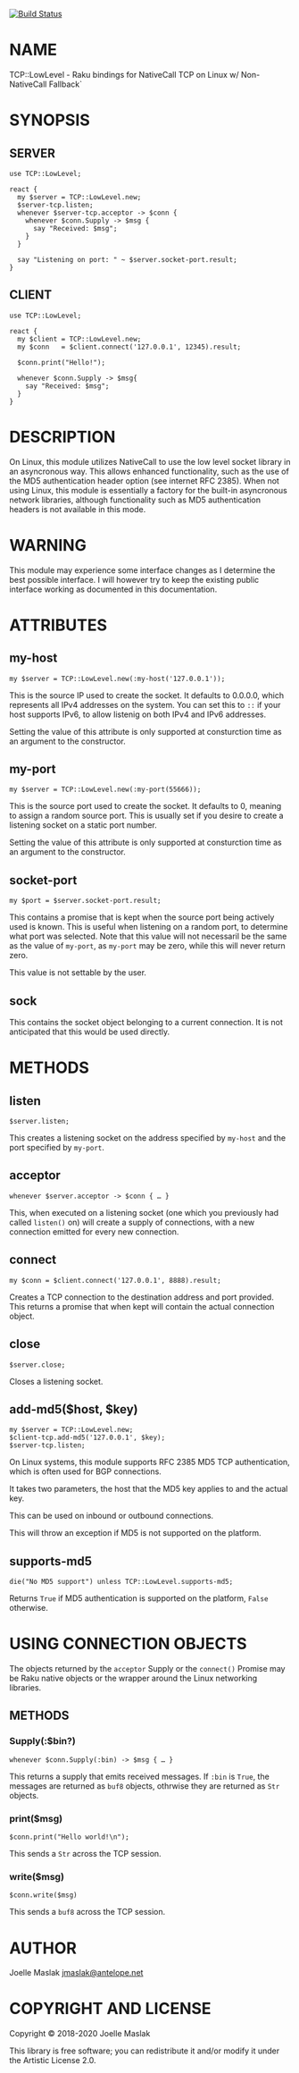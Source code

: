 [![Build Status](https://travis-ci.org/jmaslak/Raku-TCP-LowLevel.svg?branch=master)](https://travis-ci.org/jmaslak/Raku-TCP-LowLevel)

NAME
====

TCP::LowLevel - Raku bindings for NativeCall TCP on Linux w/ Non-NativeCall Fallback`

SYNOPSIS
========

SERVER
------

    use TCP::LowLevel;

    react {
      my $server = TCP::LowLevel.new;
      $server-tcp.listen;
      whenever $server-tcp.acceptor -> $conn {
        whenever $conn.Supply -> $msg {
          say "Received: $msg";
        }
      }

      say "Listening on port: " ~ $server.socket-port.result;
    }

CLIENT
------

    use TCP::LowLevel;

    react {
      my $client = TCP::LowLevel.new;
      my $conn   = $client.connect('127.0.0.1', 12345).result;

      $conn.print("Hello!");

      whenever $conn.Supply -> $msg{
        say "Received: $msg";
      }
    }

DESCRIPTION
===========

On Linux, this module utilizes NativeCall to use the low level socket library in an asyncronous way. This allows enhanced functionality, such as the use of the MD5 authentication header option (see internet RFC 2385). When not using Linux, this module is essentially a factory for the built-in asyncronous network libraries, although functionality such as MD5 authentication headers is not available in this mode.

WARNING
=======

This module may experience some interface changes as I determine the best possible interface. I will however try to keep the existing public interface working as documented in this documentation.

ATTRIBUTES
==========

my-host
-------

    my $server = TCP::LowLevel.new(:my-host('127.0.0.1'));

This is the source IP used to create the socket. It defaults to 0.0.0.0, which represents all IPv4 addresses on the system. You can set this to `::` if your host supports IPv6, to allow listenig on both IPv4 and IPv6 addresses.

Setting the value of this attribute is only supported at consturction time as an argument to the constructor.

my-port
-------

    my $server = TCP::LowLevel.new(:my-port(55666));

This is the source port used to create the socket. It defaults to 0, meaning to assign a random source port. This is usually set if you desire to create a listening socket on a static port number.

Setting the value of this attribute is only supported at consturction time as an argument to the constructor.

socket-port
-----------

    my $port = $server.socket-port.result;

This contains a promise that is kept when the source port being actively used is known. This is useful when listening on a random port, to determine what port was selected. Note that this value will not necessaril be the same as the value of `my-port`, as `my-port` may be zero, while this will never return zero.

This value is not settable by the user.

sock
----

This contains the socket object belonging to a current connection. It is not anticipated that this would be used directly.

METHODS
=======

listen
------

    $server.listen;

This creates a listening socket on the address specified by `my-host` and the port specified by `my-port`.

acceptor
--------

    whenever $server.acceptor -> $conn { … }

This, when executed on a listening socket (one which you previously had called `listen()` on) will create a supply of connections, with a new connection emitted for every new connection.

connect
-------

    my $conn = $client.connect('127.0.0.1', 8888).result;

Creates a TCP connection to the destination address and port provided. This returns a promise that when kept will contain the actual connection object.

close
-----

    $server.close;

Closes a listening socket.

add-md5($host, $key)
--------------------

    my $server = TCP::LowLevel.new;
    $client-tcp.add-md5('127.0.0.1', $key);
    $server-tcp.listen;

On Linux systems, this module supports RFC 2385 MD5 TCP authentication, which is often used for BGP connections.

It takes two parameters, the host that the MD5 key applies to and the actual key.

This can be used on inbound or outbound connections.

This will throw an exception if MD5 is not supported on the platform.

supports-md5
------------

    die("No MD5 support") unless TCP::LowLevel.supports-md5;

Returns `True` if MD5 authentication is supported on the platform, `False` otherwise.

USING CONNECTION OBJECTS
========================

The objects returned by the `acceptor` Supply or the `connect()` Promise may be Raku native objects or the wrapper around the Linux networking libraries.

METHODS
-------

### Supply(:$bin?)

    whenever $conn.Supply(:bin) -> $msg { … }

This returns a supply that emits received messages. If `:bin` is `True`, the messages are returned as `buf8` objects, othrwise they are returned as `Str` objects.

### print($msg)

    $conn.print("Hello world!\n");

This sends a `Str` across the TCP session.

### write($msg)

    $conn.write($msg)

This sends a `buf8` across the TCP session.

AUTHOR
======

Joelle Maslak <jmaslak@antelope.net>

COPYRIGHT AND LICENSE
=====================

Copyright © 2018-2020 Joelle Maslak

This library is free software; you can redistribute it and/or modify it under the Artistic License 2.0.

